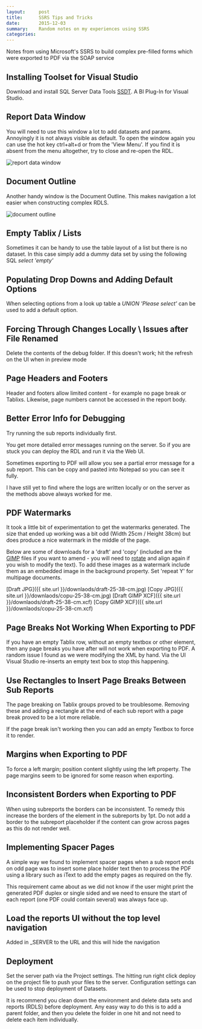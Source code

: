 ```yaml
---
layout:     post
title:      SSRS Tips and Tricks
date:       2015-12-03
summary:    Random notes on my experiences using SSRS
categories: 
---
```


Notes from using Microsoft's SSRS to build complex pre-filled forms which were exported to PDF via the SOAP service

## Installing Toolset for Visual Studio

Download and install SQL Server Data Tools [SSDT](https://msdn.microsoft.com/en-us/library/mt204009.aspx). A BI Plug-In for Visual Studio.

## Report Data Window

You will need to use this window a lot to add datasets and params. Annoyingly it is not always visible as default. To open the window again you can use the hot key ctrl+alt+d or from the 'View Menu'. If you find it is absent from the menu altogether, try to close and re-open the RDL.

![report data window](http://burlistic.github.io/images/ssrs/report%20data%20window.jpg)

## Document Outline

Another handy window is the Document Outline. This makes navigation a lot easier when constructing complex RDLS.

![document outline](http://burlistic.github.io/images/ssrs/document%20outline.jpg)

## Empty Tablix / Lists

Sometimes it can be handy to use the table layout of a list but there is no dataset. In this case simply add a dummy data set by using the following SQL <i>select 'empty'</i>

## Populating Drop Downs and Adding Default Options

When selecting options from a look up table a <i>UNION 'Please select'</i> can be used to add a default option.

## Forcing Through Changes Locally \ Issues after File Renamed

Delete the contents of the debug folder. If this doesn't work; hit the refresh on the UI when in preview mode

## Page Headers and Footers

Header and footers allow limited content - for example no page break or Tablixs. Likewise, page numbers cannot be accessed in the report body.

## Better Error Info for Debugging

Try running the sub reports individually first.

You get more detailed error messages running on the server. So if you are stuck you can deploy the RDL and run it via the Web UI.

Sometimes exporting to PDF will allow you see a partial error message for a sub report. This can be copy and pasted into Notepad so you can see it fully.

I have still yet to find where the logs are written locally or on the server as the methods above always worked for me.

## PDF Watermarks

It took a little bit of experimentation to get the watermarks generated. The size that ended up working was a bit odd (Width 25cm / Height 38cm) but does produce a nice watermark in the middle of the page.

Below are some of downloads for a 'draft' and 'copy' (included are the [GIMP](https://www.gimp.org) files if you want to amend - you will need to [rotate](https://docs.gimp.org/en/gimp-tool-rotate.html) and align again if you wish to modify the text). To add these images as a watermark include them as an embedded image in the background property. Set 'repeat Y' for multipage documents.

[Draft JPG]({{ site.url }}/downlaods/draft-25-38-cm.jpg)
[Copy JPG]({{ site.url }}/downlaods/copu-25-38-cm.jpg)
[Draft GIMP XCF]({{ site.url }}/downlaods/draft-25-38-cm.xcf)
[Copy GIMP XCF]({{ site.url }}/downlaods/copu-25-38-cm.xcf)

## Page Breaks Not Working When Exporting to PDF

If you have an empty Tablix row, without an empty textbox or other element, then any page breaks you have after will not work when exporting to PDF. A random issue I found as we were modifying the XML by hand. Via the UI Visual Studio re-inserts an empty text box to stop this happening.

## Use Rectangles to Insert Page Breaks Between Sub Reports

The page breaking on Tablix groups proved to be troublesome. Removing these and adding a rectangle at the end of each sub report with a page break proved to be a lot more reliable.

If the page break isn't working then you can add an empty Textbox to force it to render.

## Margins when Exporting to PDF

To force a left margin; position content slightly using the left property. The page margins seem to be ignored for some reason when exporting.

## Inconsistent Borders when Exporting to PDF

When using subreports the borders can be inconsistent. To remedy this increase the borders of the element in the subreports by 1pt. Do not add a border to the subreport placeholder if the content can grow across pages as this do not render well.

## Implementing Spacer Pages

A simple way we found to implement spacer pages when a sub report ends on odd page was to insert some place holder text then to process the PDF using a library such as iText to add the empty pages as required on the fly.

This requirement came about as we did not know if the user might print the generated PDF duplex or single sided and we need to ensure the start of each report (one PDF could contain several) was always face up.

## Load the reports UI without the top level navigation

Added in _SERVER to the URL and this will hide the navigation

## Deployment

Set the server path via the Project settings. The hitting run right click deploy on the project file to push your files to the server. Configuration settings can be used to stop deployment of Datasets.

It is recommend you clean down the environment and delete data sets and reports (RDLS) before deployment. Any easy way to do this is to add a parent folder, and then you delete the folder in one hit and not need to delete each item individually.